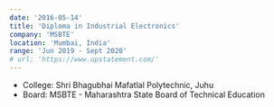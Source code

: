```yaml
---
date: '2016-05-14'
title: 'Diploma in Industrial Electronics'
company: 'MSBTE'
location: 'Mumbai, India'
range: 'Jun 2019 - Sept 2020'
# url: 'https://www.upstatement.com/'
---
```

- College: Shri Bhagubhai Mafatlal Polytechnic, Juhu
- Board: MSBTE - Maharashtra State Board of Technical Education
